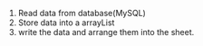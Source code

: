 1) Read data from database(MySQL)
2) Store data into a arrayList
3) write the data and arrange them into the sheet.
